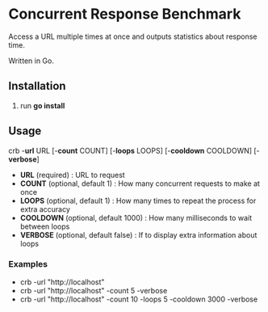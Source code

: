 # Concurrent Response Benchmark
Access a URL multiple times at once and outputs statistics about response time.

Written in Go.


## Installation
1. run **go install**

## Usage
crb -**url** URL [-**count** COUNT] [-**loops** LOOPS] [-**cooldown** COOLDOWN] [-**verbose**]
- **URL** (required) : URL to request
- **COUNT** (optional, default 1) : How many concurrent requests to make at once
- **LOOPS** (optional, default 1) : How many times to repeat the process for extra accuracy
- **COOLDOWN** (optional, default 1000) : How many milliseconds to wait between loops
- **VERBOSE** (optional, default false) : If to display extra information about loops

### Examples
* crb -url "http://localhost"
* crb -url "http://localhost" -count 5 -verbose
* crb -url "http://localhost" -count 10 -loops 5 -cooldown 3000 -verbose
